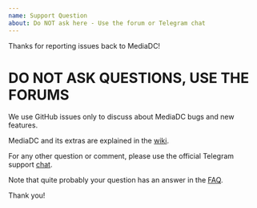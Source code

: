 ```yaml
---
name: Support Question
about: Do NOT ask here - Use the forum or Telegram chat
---
```


Thanks for reporting issues back to MediaDC!

# DO NOT ASK QUESTIONS, USE THE FORUMS

We use GitHub issues only to discuss about MediaDC bugs and new features.

MediaDC and its extras are explained in the [wiki](https://github.com/andrey18106/mediadc/wiki).

For any other question or comment, please use the official Telegram support [chat](https://t.me/mediadc_support).

Note that quite probably your question has an answer in the [FAQ](https://github.com/andrey18106/mediadc/wiki/FAQ).

Thank you!

